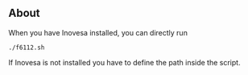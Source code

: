 ## About

When you have Inovesa installed, you can directly run

    ./f6112.sh

If Inovesa is not installed you have to define the path inside the script.



